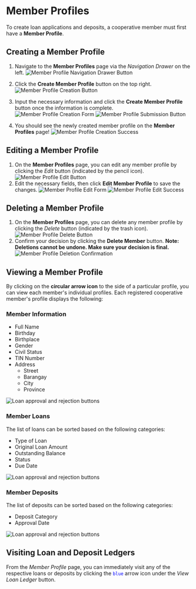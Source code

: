 # Member Profiles

To create loan applications and deposits, a cooperative member must first have a **Member Profile**.

## Creating a Member Profile

1. Navigate to the **Member Profiles** page via the _Navigation Drawer_ on the left.
   ![Member Profile Navigation Drawer Button](member-profile-navigation.png)

2. Click the **Create Member Profile** button on the top right.
    ![Member Profile Creation Button](member-profile-create-btn.png)
3. Input the necessary information and click the **Create Member Profile** button once the information is complete.
    ![Member Profile Creation Form](member-profile-create-form.png)
    ![Member Profile Submission Button](member-profile-submit-btn.png)

4. You should see the newly created member profile on the **Member Profiles** page!
    ![Member Profile Creation Success](member-profile-success.png)

## Editing a Member Profile

1. On the **Member Profiles** page, you can edit any member profile by clicking the *Edit* button (indicated by the pencil icon).
    ![Member Profile Edit Button](member-profile-edit-btn.png)
2. Edit the necessary fields, then click **Edit Member Profile** to save the changes.
    ![Member Profile Edit Form](member-profile-edit-form.png)
    ![Member Profile Edit Success](member-profile-edit-success.png)

## Deleting a Member Profile

1. On the **Member Profiles** page, you can delete any member profile by clicking the *Delete* button (indicated by the trash icon).
    ![Member Profile Delete Button](member-profile-delete-btn.png)
2. Confirm your decision by clicking the **Delete Member** button. **Note: Deletions cannot be undone. Make sure your decision is final.**
    ![Member Profile Deletion Confirmation](member-profile-delete-confirm.png)

## Viewing a Member Profile

By clicking on the **circular arrow icon** to the side of a particular profile, you can view each member's individual profiles. Each registered cooperative member's profile displays the following:

### Member Information
- Full Name
- Birthday
- Birthplace
- Gender
- Civil Status
- TIN Number
- Address
  - Street
  - Barangay
  - City
  - Province

<img src="member-profile.png" alt="Loan approval and rejection buttons" />

### Member Loans
The list of loans can be sorted based on the following categories:
- Type of Loan
- Original Loan Amount 
- Outstanding Balance
- Status
- Due Date

<img src="member-profile-loans.png" alt="Loan approval and rejection buttons" />

### Member Deposits
The list of deposits can be sorted based on the following categories:
- Deposit Category
- Approval Date

<img src="member-profile-deposits.png" alt="Loan approval and rejection buttons" />

## Visiting Loan and Deposit Ledgers
From the _Member Profile_ page, you can immediately visit any of the respective loans or deposits by clicking the <span style="color:blue;">`blue`</span> arrow icon under the _View Loan Ledger_ button.

<seealso>
    <category ref="profiles">
        <a href="Officer-Profiles.md" />
    </category>
    <category ref="uh">
        <a href="Admin.md" />
        <a href="Authenticating-Logging-In.md" />
        <a href="Loans.md" />
        <a href="Deposits.md" />
    </category>
    <category ref="ds">
        <a href="Naming.md" />
        <a href="Comments.md" />
        <a href="Code-Style.md" />
        <a href="Git-Commit-Messages.md" />
        <a href="Vue.md"></a>
    </category>
</seealso>
